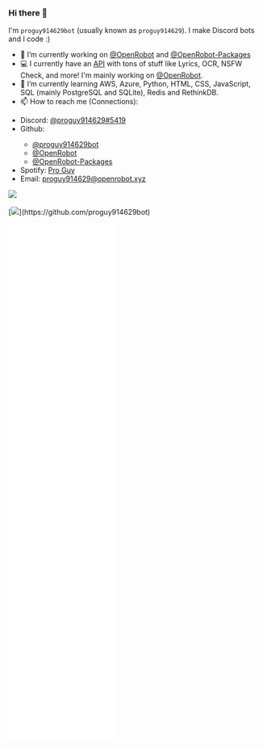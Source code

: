 ### Hi there 👋

I'm `proguy914629bot` (usually known as `proguy914629`). I make Discord bots and I code :)

- 🔭 I’m currently working on <a href="https://github.com/OpenRobot">@OpenRobot</a> and <a href="https://github.com/OpenRobot-Packages">@OpenRobot-Packages</a>
- 💻 I currently have an <a href="https://api.openrobot.xyz">API</a> with tons of stuff like Lyrics, OCR, NSFW Check, and more! I'm mainly working on <a href="https://github.com/OpenRobot">@OpenRobot</a>.
- 🌱 I’m currently learning AWS, Azure, Python, HTML, CSS, JavaScript, SQL (mainly PostgreSQL and SQLite), Redis and RethinkDB.
- 📫 How to reach me (Connections):
<ul>
    <li>Discord: <a href="https://discord.com/users/699839134709317642">@proguy914629#5419</a></li>
    <li>Github:</li>
    <ul>
        <li><a href="https://github.com/proguy914629bot">@proguy914629bot</a></li>
        <li><a href="https://github.com/OpenRobot">@OpenRobot</a></li>
        <li><a href="https://github.com/OpenRobot-Packages">@OpenRobot-Packages</a></li>
    </ul>
    <li>Spotify: <a href="https://open.spotify.com/user/6y2ajg5jz63w0g00jtl82eizu">Pro Guy</a></li>
    <li>Email: <a href="mailto:proguy914629@openrobot.xyz">proguy914629@openrobot.xyz</a></li>
</ul>

[![](https://github-readme-stats.vercel.app/api?username=proguy914629bot&show_icons=true&theme=tokyonight)](https://github.com/proguy914629bot)

[![](https://activity-graph.herokuapp.com/graph?username=proguy914629bot&bg_color=0D1116&color=38B6FF&line=38B6FF&point=FFFFFF&hide_border=true&custom_title=proguy914629%27s%20Contributions:)](https://github.com/proguy914629bot)

[![](https://github.com/proguy914629bot/proguy914629bot/blob/main/github-metrics.svg)](https://github.com/proguy914629bot)
